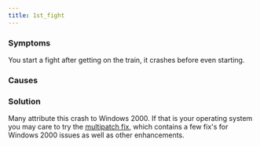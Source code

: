 ```yaml
---
title: 1st_fight
---
```


### Symptoms

You start a fight after getting on the train, it crashes before even starting.

### Causes

### Solution

Many attribute this crash to Windows 2000. If that is your operating system you may care to try the [multipatch fix](http://forums.qhimm.com/index.php?topic=4473.0), which contains a few fix's for Windows 2000 issues as well as other enhancements.
